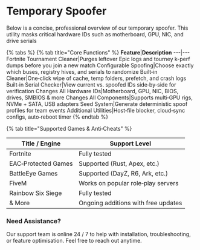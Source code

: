 # Temporary Spoofer

Below is a concise, professional overview of our temporary spoofer. This utility masks critical hardware IDs such as motherboard, GPU, NIC, and drive serials

{% tabs %}
{% tab title="Core Functions" %}
**Feature**|**Description**
---|---
Fortnite Tournament Cleaner|Purges leftover Epic logs and tourney k-perf dumps before you join a new match
Configurable Spoofing|Choose exactly which buses, registry hives, and serials to randomize
Built‑in Cleaner|One‑click wipe of cache, temp folders, prefetch, and crash logs
Built‑in Serial Checker|View current vs. spoofed IDs side‑by‑side for verification
Changes All Hardware IDs|Motherboard, GPU, NIC, BIOS, drives, SMBIOS & more
Changes All Components|Supports multi‑GPU rigs, NVMe + SATA, USB adapters
Seed System|Generate deterministic spoof profiles for team events
Additional Utilities|Host‑file blocker, cloud‑sync configs, auto‑reboot timer
{% endtab %}

{% tab title="Supported Games & Anti‑Cheats" %}

**Title / Engine**|**Support Level**
---|---
Fortnite|Fully tested
EAC‑Protected Games|Supported (Rust, Apex, etc.)
BattleEye Games|Supported (DayZ, R6, Ark, etc.)
FiveM|Works on popular role‑play servers
Rainbow Six Siege|Fully tested
& More|Ongoing additions with free updates

### Need Assistance?

Our support team is online 24 / 7 to help with installation, troubleshooting, or feature optimisation. Feel free to reach out anytime.
